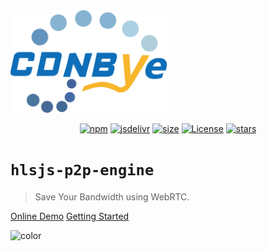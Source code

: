 <img width="250" src="pics/cdnbye.png" alt="cdnbye logo">

<p align="center">
  <a href="https://www.npmjs.com/package/cdnbye"><img src="https://img.shields.io/npm/v/cdnbye.svg?style=flat" alt="npm"></a>
  <a href="https://www.jsdelivr.com/package/npm/cdnbye"><img src="https://data.jsdelivr.com/v1/package/npm/cdnbye/badge" alt="jsdelivr"></a>
  <a href="https://github.com/cdnbye/hlsjs-p2p-engine/tree/master/dist"><img src="https://badge-size.herokuapp.com/cdnbye/hlsjs-p2p-engine/master/dist/hlsjs-p2p-engine.min.js?compression=gzip&style=flat-square" alt="size"></a>
  <a href="https://www.jsdelivr.com/package/npm/cdnbye"><img src="https://img.shields.io/badge/license-MIT-blue.svg" alt="License"></a>
  <a href="https://github.com/cdnbye/hlsjs-p2p-engine"><img src="https://img.shields.io/github/stars/cdnbye/hlsjs-p2p-engine.svg?style=social&label=Star" alt="stars"></a>
</p>

# `hlsjs-p2p-engine`

> Save Your Bandwidth using WebRTC. 

[Online Demo](https://demo.cdnbye.com/)
[Getting Started](/en/README.md)

<!-- 背景色 -->

![color](#00C5CD)

